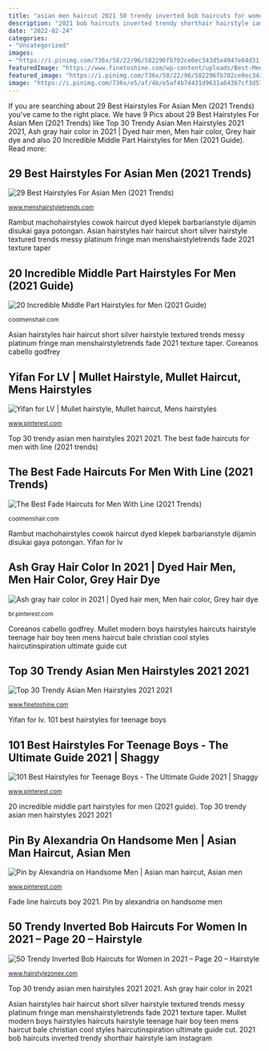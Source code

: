 ```yaml
---
title: "asian men haircut 2021 50 trendy inverted bob haircuts for women in 2021 – page 20 – hairstyle"
description: "2021 bob haircuts inverted trendy shorthair hairstyle iam instagram"
date: "2022-02-24"
categories:
- "Uncategorized"
images:
- "https://i.pinimg.com/736x/58/22/96/582296fb702ce0ec343d5e4947e04d31.jpg"
featuredImage: "https://www.finetoshine.com/wp-content/uploads/Best-Mens-Hairstyles-Pics-Bucket-Top-Mens-Hairstyles-2021.jpg"
featured_image: "https://i.pinimg.com/736x/58/22/96/582296fb702ce0ec343d5e4947e04d31.jpg"
image: "https://i.pinimg.com/736x/e5/af/4b/e5af4b7d431d9631a643b7cf3d57040c.jpg"
---
```


If you are searching about 29 Best Hairstyles For Asian Men (2021 Trends) you've came to the right place. We have 9 Pics about 29 Best Hairstyles For Asian Men (2021 Trends) like Top 30 Trendy Asian Men Hairstyles 2021 2021, Ash gray hair color in 2021 | Dyed hair men, Men hair color, Grey hair dye and also 20 Incredible Middle Part Hairstyles for Men (2021 Guide). Read more:

## 29 Best Hairstyles For Asian Men (2021 Trends)

![29 Best Hairstyles For Asian Men (2021 Trends)](https://www.menshairstyletrends.com/wp-content/uploads/2018/11/staygold31-short-asian-men-hairstyles-platinum-color-blunt-side-fringe-messy-top-neck-taper.-.jpg "20 incredible middle part hairstyles for men (2021 guide)")

<small>www.menshairstyletrends.com</small>

Rambut machohairstyles cowok haircut dyed klepek barbarianstyle dijamin disukai gaya potongan. Asian hairstyles hair haircut short silver hairstyle textured trends messy platinum fringe man menshairstyletrends fade 2021 texture taper

## 20 Incredible Middle Part Hairstyles For Men (2021 Guide)

![20 Incredible Middle Part Hairstyles for Men (2021 Guide)](https://coolmenshair.com/wp-content/uploads/middle-part-two-block-haircut-for-men.jpg "101 best hairstyles for teenage boys")

<small>coolmenshair.com</small>

Asian hairstyles hair haircut short silver hairstyle textured trends messy platinum fringe man menshairstyletrends fade 2021 texture taper. Coreanos cabello godfrey

## Yifan For LV | Mullet Hairstyle, Mullet Haircut, Mens Hairstyles

![Yifan for LV | Mullet hairstyle, Mullet haircut, Mens hairstyles](https://i.pinimg.com/736x/33/98/f9/3398f98fe5fc09183767c969c55a25be.jpg "Asian hairstyles hair haircut short silver hairstyle textured trends messy platinum fringe man menshairstyletrends fade 2021 texture taper")

<small>www.pinterest.com</small>

Top 30 trendy asian men hairstyles 2021 2021. The best fade haircuts for men with line (2021 trends)

## The Best Fade Haircuts For Men With Line (2021 Trends)

![The Best Fade Haircuts for Men With Line (2021 Trends)](https://coolmenshair.com/wp-content/uploads/fade-for-black-men-with-line.jpg "Peinados trenzas finetoshine")

<small>coolmenshair.com</small>

Rambut machohairstyles cowok haircut dyed klepek barbarianstyle dijamin disukai gaya potongan. Yifan for lv

## Ash Gray Hair Color In 2021 | Dyed Hair Men, Men Hair Color, Grey Hair Dye

![Ash gray hair color in 2021 | Dyed hair men, Men hair color, Grey hair dye](https://i.pinimg.com/736x/4d/a8/ed/4da8edf8ec4d6114617b863f7591b2d5.jpg "Mullet haircut rly damn")

<small>br.pinterest.com</small>

Coreanos cabello godfrey. Mullet modern boys hairstyles haircuts hairstyle teenage hair boy teen mens haircut bale christian cool styles haircutinspiration ultimate guide cut

## Top 30 Trendy Asian Men Hairstyles 2021 2021

![Top 30 Trendy Asian Men Hairstyles 2021 2021](https://www.finetoshine.com/wp-content/uploads/Best-Mens-Hairstyles-Pics-Bucket-Top-Mens-Hairstyles-2021.jpg "Coreanos cabello godfrey")

<small>www.finetoshine.com</small>

Yifan for lv. 101 best hairstyles for teenage boys

## 101 Best Hairstyles For Teenage Boys - The Ultimate Guide 2021 | Shaggy

![101 Best Hairstyles for Teenage Boys - The Ultimate Guide 2021 | Shaggy](https://i.pinimg.com/736x/58/22/96/582296fb702ce0ec343d5e4947e04d31.jpg "20 incredible middle part hairstyles for men (2021 guide)")

<small>www.pinterest.com</small>

20 incredible middle part hairstyles for men (2021 guide). Top 30 trendy asian men hairstyles 2021 2021

## Pin By Alexandria On Handsome Men | Asian Man Haircut, Asian Men

![Pin by Alexandria on Handsome Men | Asian man haircut, Asian men](https://i.pinimg.com/736x/e5/af/4b/e5af4b7d431d9631a643b7cf3d57040c.jpg "Asian hairstyles hair haircut short silver hairstyle textured trends messy platinum fringe man menshairstyletrends fade 2021 texture taper")

<small>www.pinterest.com</small>

Fade line haircuts boy 2021. Pin by alexandria on handsome men

## 50 Trendy Inverted Bob Haircuts For Women In 2021 – Page 20 – Hairstyle

![50 Trendy Inverted Bob Haircuts for Women in 2021 – Page 20 – Hairstyle](https://www.hairstylezonex.com/wp-content/uploads/2020/09/Trendy-Inverted-Bob-Haircuts-for-Women-in-2021-20.jpg "Rambut machohairstyles cowok haircut dyed klepek barbarianstyle dijamin disukai gaya potongan")

<small>www.hairstylezonex.com</small>

Top 30 trendy asian men hairstyles 2021 2021. Ash gray hair color in 2021

Asian hairstyles hair haircut short silver hairstyle textured trends messy platinum fringe man menshairstyletrends fade 2021 texture taper. Mullet modern boys hairstyles haircuts hairstyle teenage hair boy teen mens haircut bale christian cool styles haircutinspiration ultimate guide cut. 2021 bob haircuts inverted trendy shorthair hairstyle iam instagram
